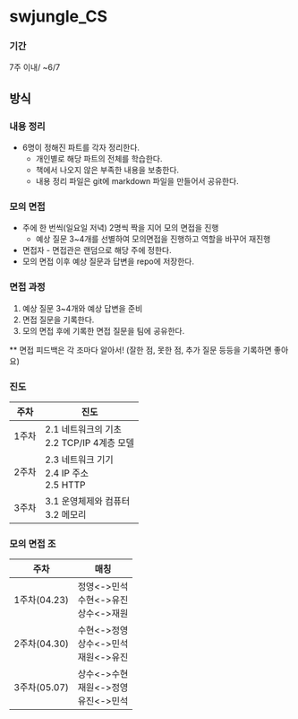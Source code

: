 # swjungle_CS
### 기간

7주 이내/ ~6/7

## 방식

### 내용 정리
- 6명이 정해진 파트를 각자 정리한다.
    - 개인별로 해당 파트의 전체를 학습한다.
    - 책에서 나오지 않은 부족한 내용을 보충한다.
    - 내용 정리 파일은 git에 markdown 파일을 만들어서 공유한다.

### 모의 면접
- 주에 한 번씩(일요일 저녁) 2명씩 짝을 지어 모의 면접을 진행
    - 예상 질문 3~4개를 선별하여 모의면접을 진행하고 역할을 바꾸어 재진행
- 면접자 - 면접관은 랜덤으로 해당 주에 정한다.
- 모의 면접 이후 예상 질문과 답변을 repo에 저장한다.

### 면접 과정
1. 예상 질문 3~4개와 예상 답변을 준비
2. 면접 질문을 기록한다.
3. 모의 면접 후에 기록한 면접 질문을 팀에 공유한다.

** 면접 피드백은 각 조마다 알아서! (잘한 점, 못한 점, 추가 질문 등등을 기록하면 좋아요)

### 진도
|주차|진도|
|---|---|
|1주차|2.1 네트워크의 기초<br>2.2 TCP/IP 4계층 모델|
|2주차|2.3 네트워크 기기<br>2.4 IP 주소<br>2.5 HTTP|
|3주차|3.1 운영체제와 컴퓨터<br>3.2 메모리|

### 모의 면접 조
|주차|매칭|
|---|---|
|1주차(04.23)|정영<->민석<br>수현<->유진<br>상수<->재원
|2주차(04.30)|수현<->정영<br>상수<->민석<br>재원<->유진
|3주차(05.07)|상수<->수현<br>재원<->정영<br>유진<->민석
